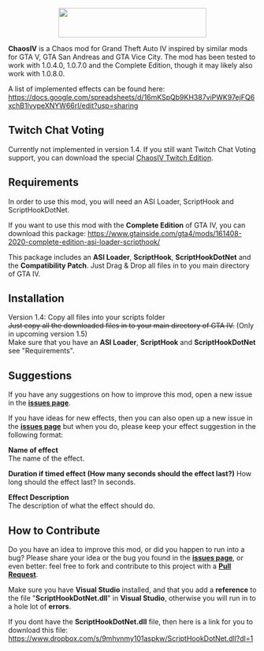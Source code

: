 <p align="center">
  <img width="300" height="60" src="https://user-images.githubusercontent.com/39125931/110706519-484fe480-81f8-11eb-9869-25cf9aa944ae.png">
</p>

**ChaosIV** is a Chaos mod for Grand Theft Auto IV inspired by similar mods for GTA V, GTA San Andreas and GTA Vice City.
The mod has been tested to work with 1.0.4.0, 1.0.7.0 and the Complete Edition, though it may likely also work with 1.0.8.0. 

A list of implemented effects can be found here: https://docs.google.com/spreadsheets/d/16mKSpQb9KH387viPWK97ejFQ6xchB1lvvpeXNYW66rI/edit?usp=sharing

## Twitch Chat Voting
Currently not implemented in version 1.4.
If you still want Twitch Chat Voting support, you can download the special [ChaosIV Twitch Edition](https://www.gtainside.com/gta4/mods/161054-chaosiv-twitch-edition/).

## Requirements
In order to use this mod, you will need an ASI Loader, ScriptHook and ScriptHookDotNet.

If you want to use this mod with the **Complete Edition** of GTA IV, you can download this package: 
https://www.gtainside.com/gta4/mods/161408-2020-complete-edition-asi-loader-scripthook/

This package includes an **ASI Loader**, **ScriptHook**, **ScriptHookDotNet** and the **Compatibility Patch**. Just Drag & Drop all files in to you main directory of GTA IV.

## Installation
Version 1.4: Copy all files into your scripts folder  
~~Just copy all the downloaded files in to your main directory of GTA IV.~~ (Only in upcoming version 1.5)  
Make sure that you have an **ASI Loader**, **ScriptHook** and **ScriptHookDotNet** see "Requirements".

## Suggestions
If you have any suggestions on how to improve this mod, open a new issue in the **[issues page](https://github.com/lempamo/ChaosIV/issues)**.  

If you have ideas for new effects, then you can also open up a new issue in the **[issues page](https://github.com/lempamo/ChaosIV/issues)** but when you do, please keep your effect suggestion in the following format:  

**Name of effect**  
The name of the effect.  

**Duration if timed effect (How many seconds should the effect last?)**
How long should the effect last? In seconds.  

**Effect Description**  
The description of what the effect should do.

## How to Contribute
Do you have an idea to improve this mod, or did you happen to run into a bug? Please share your idea or the bug you found in the **[issues page](https://github.com/lempamo/ChaosIV/issues)**, or even better: feel free to fork and contribute to this project with a **[Pull Request](https://github.com/lempamo/ChaosIV/pulls)**.

Make sure you have **Visual Studio** installed, and that you add a **reference** to the file "**ScriptHookDotNet.dll**" in **Visual Studio**, otherwise you will run in to a hole lot of **errors**.

If you dont have the **ScriptHookDotNet.dll** file, then here is a link for you to download this file: https://www.dropbox.com/s/9mhvnmy101aspkw/ScriptHookDotNet.dll?dl=1
